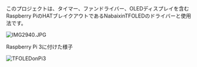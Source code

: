 このプロジェクトは、タイマー、ファンドライバー、OLEDディスプレイを含むRaspberry PiのHATブレイクアウトであるNabaixinTFOLEDのドライバーと使用法です。


![IMG2940.JPG](https://upload-images.jianshu.io/upload_images/24088362-3d77a28a670af95d.JPG?imageMogr2/auto-orient/strip|imageView2/2/w/1200/format/webp)


Raspberry Pi 3に付けた様子

![TFOLEDonPi3](https://user-images.githubusercontent.com/7458755/162625501-8a3a368a-2124-4a6f-9826-5dd5c2118f71.jpeg)

